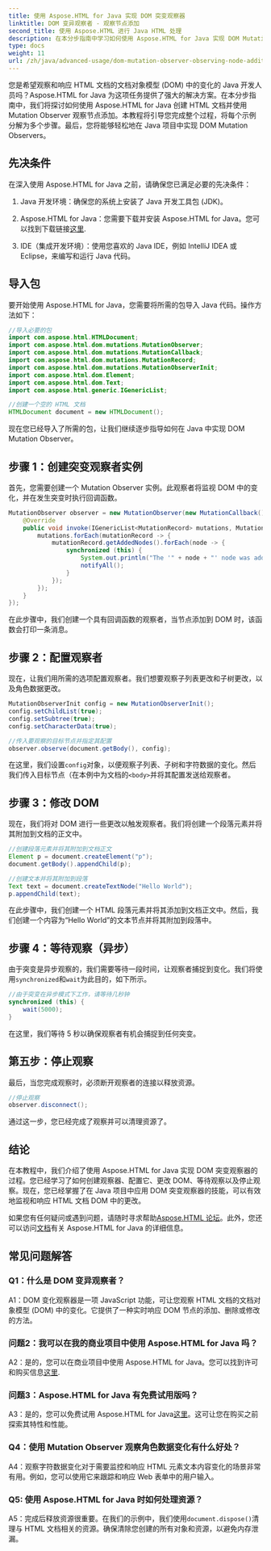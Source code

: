 ```yaml
---
title: 使用 Aspose.HTML for Java 实现 DOM 突变观察器
linktitle: DOM 变异观察者 - 观察节点添加
second_title: 使用 Aspose.HTML 进行 Java HTML 处理
description: 在本分步指南中学习如何使用 Aspose.HTML for Java 实现 DOM Mutation Observer。有效监控和响应 DOM 变化。
type: docs
weight: 11
url: /zh/java/advanced-usage/dom-mutation-observer-observing-node-additions/
---
```


您是希望观察和响应 HTML 文档的文档对象模型 (DOM) 中的变化的 Java 开发人员吗？Aspose.HTML for Java 为这项任务提供了强大的解决方案。在本分步指南中，我们将探讨如何使用 Aspose.HTML for Java 创建 HTML 文档并使用 Mutation Observer 观察节点添加。本教程将引导您完成整个过程，将每个示例分解为多个步骤。最后，您将能够轻松地在 Java 项目中实现 DOM Mutation Observers。

## 先决条件

在深入使用 Aspose.HTML for Java 之前，请确保您已满足必要的先决条件：

1. Java 开发环境：确保您的系统上安装了 Java 开发工具包 (JDK)。

2.  Aspose.HTML for Java：您需要下载并安装 Aspose.HTML for Java。您可以找到下载链接[这里](https://releases.aspose.com/html/java/).

3. IDE（集成开发环境）：使用您喜欢的 Java IDE，例如 IntelliJ IDEA 或 Eclipse，来编写和运行 Java 代码。

## 导入包

要开始使用 Aspose.HTML for Java，您需要将所需的包导入 Java 代码。操作方法如下：

```java
//导入必要的包
import com.aspose.html.HTMLDocument;
import com.aspose.html.dom.mutations.MutationObserver;
import com.aspose.html.dom.mutations.MutationCallback;
import com.aspose.html.dom.mutations.MutationRecord;
import com.aspose.html.dom.mutations.MutationObserverInit;
import com.aspose.html.dom.Element;
import com.aspose.html.dom.Text;
import com.aspose.html.generic.IGenericList;

//创建一个空的 HTML 文档
HTMLDocument document = new HTMLDocument();
```

现在您已经导入了所需的包，让我们继续逐步指导如何在 Java 中实现 DOM Mutation Observer。

## 步骤 1：创建突变观察者实例

首先，您需要创建一个 Mutation Observer 实例。此观察者将监视 DOM 中的变化，并在发生突变时执行回调函数。

```java
MutationObserver observer = new MutationObserver(new MutationCallback() {
    @Override
    public void invoke(IGenericList<MutationRecord> mutations, MutationObserver mutationObserver) {
        mutations.forEach(mutationRecord -> {
            mutationRecord.getAddedNodes().forEach(node -> {
                synchronized (this) {
                    System.out.println("The '" + node + "' node was added to the document.");
                    notifyAll();
                }
            });
        });
    }
});
```

在此步骤中，我们创建一个具有回调函数的观察者，当节点添加到 DOM 时，该函数会打印一条消息。

## 步骤 2：配置观察者

现在，让我们用所需的选项配置观察者。我们想要观察子列表更改和子树更改，以及角色数据更改。

```java
MutationObserverInit config = new MutationObserverInit();
config.setChildList(true);
config.setSubtree(true);
config.setCharacterData(true);

//传入要观察的目标节点并指定其配置
observer.observe(document.getBody(), config);
```

在这里，我们设置`config`对象，以便观察子列表、子树和字符数据的变化。然后我们传入目标节点（在本例中为文档的`<body>`并将其配置发送给观察者。

## 步骤 3：修改 DOM

现在，我们将对 DOM 进行一些更改以触发观察者。我们将创建一个段落元素并将其附加到文档的正文中。

```java
//创建段落元素并将其附加到文档正文
Element p = document.createElement("p");
document.getBody().appendChild(p);

//创建文本并将其附加到段落
Text text = document.createTextNode("Hello World");
p.appendChild(text);
```

在此步骤中，我们创建一个 HTML 段落元素并将其添加到文档正文中。然后，我们创建一个内容为“Hello World”的文本节点并将其附加到段落中。

## 步骤 4：等待观察（异步）

由于突变是异步观察的，我们需要等待一段时间，让观察者捕捉到变化。我们将使用`synchronized`和`wait`为此目的，如下所示。

```java
//由于突变在异步模式下工作，请等待几秒钟
synchronized (this) {
    wait(5000);
}
```

在这里，我们等待 5 秒以确保观察者有机会捕捉到任何突变。

## 第五步：停止观察

最后，当您完成观察时，必须断开观察者的连接以释放资源。

```java
//停止观察
observer.disconnect();
```

通过这一步，您已经完成了观察并可以清理资源了。

## 结论

在本教程中，我们介绍了使用 Aspose.HTML for Java 实现 DOM 突变观察器的过程。您已经学习了如何创建观察器、配置它、更改 DOM、等待观察以及停止观察。现在，您已经掌握了在 Java 项目中应用 DOM 突变观察器的技能，可以有效地监视和响应 HTML 文档 DOM 中的更改。

如果您有任何疑问或遇到问题，请随时寻求帮助[Aspose.HTML 论坛](https://forum.aspose.com/)。此外，您还可以访问[文档](https://reference.aspose.com/html/java/)有关 Aspose.HTML for Java 的详细信息。

## 常见问题解答

### Q1：什么是 DOM 变异观察者？

A1：DOM 变化观察器是一项 JavaScript 功能，可让您观察 HTML 文档的文档对象模型 (DOM) 中的变化。它提供了一种实时响应 DOM 节点的添加、删除或修改的方法。

### 问题2：我可以在我的商业项目中使用 Aspose.HTML for Java 吗？

 A2：是的，您可以在商业项目中使用 Aspose.HTML for Java。您可以找到许可和购买信息[这里](https://purchase.aspose.com/buy).

### 问题3：Aspose.HTML for Java 有免费试用版吗？

A3：是的，您可以免费试用 Aspose.HTML for Java[这里](https://releases.aspose.com/)。这可让您在购买之前探索其特性和性能。

### Q4：使用 Mutation Observer 观察角色数据变化有什么好处？

A4：观察字符数据变化对于需要监控和响应 HTML 元素文本内容变化的场景非常有用。例如，您可以使用它来跟踪和响应 Web 表单中的用户输入。

### Q5: 使用 Aspose.HTML for Java 时如何处理资源？

 A5：完成后释放资源很重要。在我们的示例中，我们使用`document.dispose()`清理与 HTML 文档相关的资源。确保清除您创建的所有对象和资源，以避免内存泄漏。